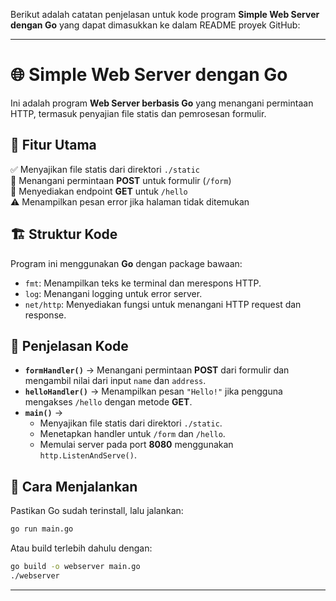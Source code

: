 Berikut adalah catatan penjelasan untuk kode program **Simple Web Server dengan Go** yang dapat dimasukkan ke dalam README proyek GitHub:

---

# 🌐 **Simple Web Server dengan Go**
Ini adalah program **Web Server berbasis Go** yang menangani permintaan HTTP, termasuk penyajian file statis dan pemrosesan formulir.

## 🚀 **Fitur Utama**
✅ Menyajikan file statis dari direktori `./static`  
📩 Menangani permintaan **POST** untuk formulir (`/form`)  
👋 Menyediakan endpoint **GET** untuk `/hello`  
⚠️ Menampilkan pesan error jika halaman tidak ditemukan  

## 🏗 **Struktur Kode**
Program ini menggunakan **Go** dengan package bawaan:
- `fmt`: Menampilkan teks ke terminal dan merespons HTTP.
- `log`: Menangani logging untuk error server.
- `net/http`: Menyediakan fungsi untuk menangani HTTP request dan response.

## 📜 **Penjelasan Kode**
- **`formHandler()`** → Menangani permintaan **POST** dari formulir dan mengambil nilai dari input `name` dan `address`.
- **`helloHandler()`** → Menampilkan pesan `"Hello!"` jika pengguna mengakses `/hello` dengan metode **GET**.
- **`main()`** → 
  - Menyajikan file statis dari direktori `./static`.
  - Menetapkan handler untuk `/form` dan `/hello`.
  - Memulai server pada port **8080** menggunakan `http.ListenAndServe()`.

## 🔧 **Cara Menjalankan**
Pastikan Go sudah terinstall, lalu jalankan:
```bash
go run main.go
```
Atau build terlebih dahulu dengan:
```bash
go build -o webserver main.go
./webserver
```

---
